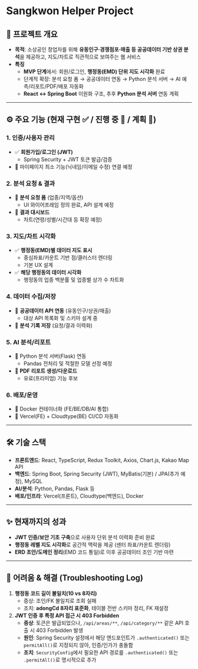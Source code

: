 # Sangkwon Helper Project

## 📌 프로젝트 개요
- **목적**: 소상공인 창업자를 위해 **유동인구·경쟁점포·매출 등 공공데이터 기반 상권 분석**을 제공하고, 지도/차트로 직관적으로 보여주는 웹 서비스
- **특징**
    - **MVP 단계**에서: 회원/로그인, **행정동(EMD) 단위 지도 시각화** 완료
    - 단계적 확장: 분석 요청 폼 → 공공데이터 연동 → Python 분석 서버 → AI 예측/리포트/PDF/배포 자동화
    - **React ↔ Spring Boot** 이원화 구조, 추후 **Python 분석 서버** 연동 계획

---

## ⚙️ 주요 기능 (현재 구현 ✅ / 진행 중 🔧 / 계획 📌)

### 1. **인증/사용자 관리**
- ✅ **회원가입/로그인 (JWT)**
    - Spring Security + JWT 토큰 발급/검증
- 📌 마이페이지 최소 기능(닉네임/이메일 수정) 연결 예정

### 2. **분석 요청 & 결과**
- 📌 **분석 요청 폼** (업종/지역/옵션)
    - UI 와이어프레임 정의 완료, API 설계 예정
- 📌 **결과 대시보드**
    - 차트(연령/성별/시간대 등 확장 예정)

### 3. **지도/차트 시각화**
- ✅ **행정동(EMD)별 데이터 지도 표시**
    - 중심좌표/카운트 기반 점/클러스터 렌더링
    - 기본 UX 설계
- ✅ **해당 행정동의 데이터 시각화**
    - 행정동의 업종 백분률 및 업종별 상가 수 차트화

### 4. **데이터 수집/저장**
- 📌 **공공데이터 API 연동** (유동인구/상권/매출)
    - 대상 API 목록화 및 스키마 설계 중
- 📌 **분석 기록 저장** (요청/결과 이력화)

### 5. **AI 분석/리포트**
- 📌 Python 분석 서버(Flask) 연동
    - Pandas 전처리 및 적절한 모델 선정 예정
- 📌 **PDF 리포트 생성/다운로드**
    - 유료(프리미엄) 기능 후보

### 6. **배포/운영**
- 📌 Docker 컨테이너화 (FE/BE/DB/AI 통합)
- 📌 Vercel(FE) + Cloudtype(BE) CI/CD 자동화

---

## 🛠 기술 스택
- **프론트엔드**: React, TypeScript, Redux Toolkit, Axios, Chart.js, Kakao Map API
- **백엔드**: Spring Boot, Spring Security (JWT),  MyBatis(기본) / JPA(추가 예정), MySQL
- **AI/분석**: Python, Pandas, Flask 등
- **배포/인프라**: Vercel(프론트), Cloudtype(백엔드), Docker

---

## ✨ 현재까지의 성과
- **JWT 인증/보안 기초 구축**으로 사용자 단위 분석 이력화 준비 완료
- **행정동 레벨 지도 시각화**로 공간적 맥락을 제공 (센터 좌표/카운트 렌더링)
- **ERD 초안/도메인 정리**(EMD 코드 통일)로 이후 공공데이터 조인 기반 마련

---

## 🚧 어려움 & 해결 (Troubleshooting Log)
1. **행정동 코드 길이 불일치(10 vs 8자리)**
    - 증상: 조인/FK 불일치로 조회 실패
    - 조치: **adongCd 8자리 표준화**, 테이블 전반 스키마 정리, FK 재설정
2. **JWT 인증 후 특정 API 접근 시 403 Forbidden**
    - **증상**: 토큰은 발급되었으나, `/api/areas/**`, `/api/category/**` 같은 API 호출 시 403 Forbidden 발생
    - **원인**: Spring Security 설정에서 해당 엔드포인트가 `.authenticated()` 또는 `permitAll()`로 지정되지 않아, 인증/인가가 충돌함
    - **조치**: `SecurityConfig`에서 필요한 API 경로를 `.authenticated()` 또는 `.permitAll()`로 명시적으로 추가
